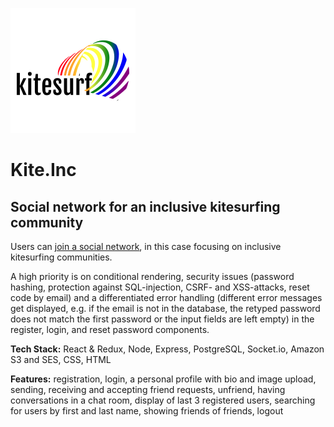 ![](https://github.com/andy-9/socialnetwork/blob/master/public/logo.png)

# Kite.Inc
## Social network for an inclusive kitesurfing community

Users can <a href="https://kite-inc.herokuapp.com/" target="_blank">join a social network</a>, in this case focusing on inclusive kitesurfing communities.<br>

A high priority is on conditional rendering, security issues (password hashing, protection against SQL-injection, CSRF- and XSS-attacks, reset code by email) and a differentiated error handling (different error messages get displayed, e.g. if the email is not in the database, the retyped password does not match the first password or the input fields are left empty) in the register, login, and reset password components.

**Tech Stack:** React & Redux, Node, Express, PostgreSQL, Socket.io, Amazon S3 and SES, CSS, HTML

**Features:** registration, login, a personal profile with bio and image upload, sending, receiving and accepting friend requests, unfriend, having conversations in a chat room, display of last 3 registered users, searching for users by first and last name, showing friends of friends, logout
